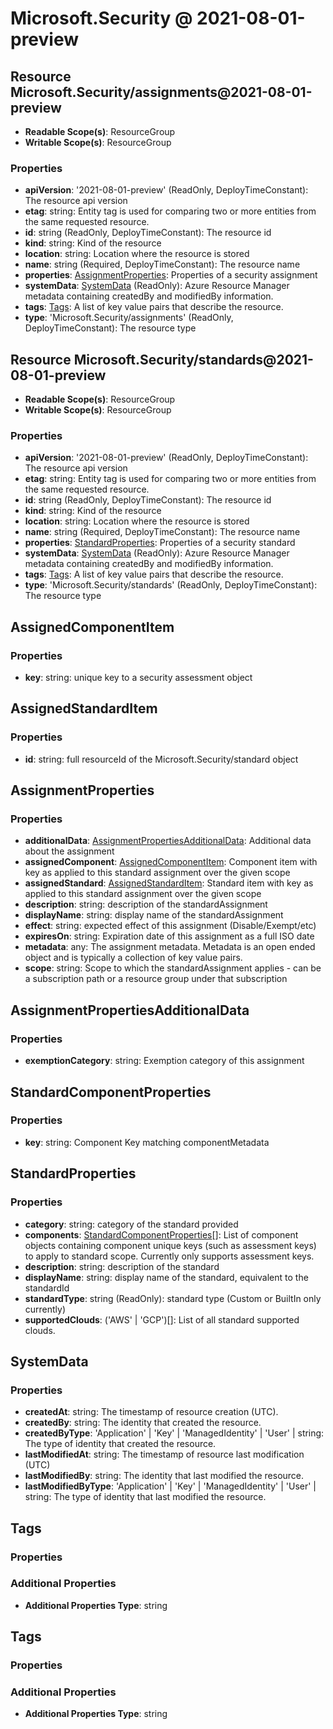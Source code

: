 # Microsoft.Security @ 2021-08-01-preview

## Resource Microsoft.Security/assignments@2021-08-01-preview
* **Readable Scope(s)**: ResourceGroup
* **Writable Scope(s)**: ResourceGroup
### Properties
* **apiVersion**: '2021-08-01-preview' (ReadOnly, DeployTimeConstant): The resource api version
* **etag**: string: Entity tag is used for comparing two or more entities from the same requested resource.
* **id**: string (ReadOnly, DeployTimeConstant): The resource id
* **kind**: string: Kind of the resource
* **location**: string: Location where the resource is stored
* **name**: string (Required, DeployTimeConstant): The resource name
* **properties**: [AssignmentProperties](#assignmentproperties): Properties of a security assignment
* **systemData**: [SystemData](#systemdata) (ReadOnly): Azure Resource Manager metadata containing createdBy and modifiedBy information.
* **tags**: [Tags](#tags): A list of key value pairs that describe the resource.
* **type**: 'Microsoft.Security/assignments' (ReadOnly, DeployTimeConstant): The resource type

## Resource Microsoft.Security/standards@2021-08-01-preview
* **Readable Scope(s)**: ResourceGroup
* **Writable Scope(s)**: ResourceGroup
### Properties
* **apiVersion**: '2021-08-01-preview' (ReadOnly, DeployTimeConstant): The resource api version
* **etag**: string: Entity tag is used for comparing two or more entities from the same requested resource.
* **id**: string (ReadOnly, DeployTimeConstant): The resource id
* **kind**: string: Kind of the resource
* **location**: string: Location where the resource is stored
* **name**: string (Required, DeployTimeConstant): The resource name
* **properties**: [StandardProperties](#standardproperties): Properties of a security standard
* **systemData**: [SystemData](#systemdata) (ReadOnly): Azure Resource Manager metadata containing createdBy and modifiedBy information.
* **tags**: [Tags](#tags): A list of key value pairs that describe the resource.
* **type**: 'Microsoft.Security/standards' (ReadOnly, DeployTimeConstant): The resource type

## AssignedComponentItem
### Properties
* **key**: string: unique key to a security assessment object

## AssignedStandardItem
### Properties
* **id**: string: full resourceId of the Microsoft.Security/standard object

## AssignmentProperties
### Properties
* **additionalData**: [AssignmentPropertiesAdditionalData](#assignmentpropertiesadditionaldata): Additional data about the assignment
* **assignedComponent**: [AssignedComponentItem](#assignedcomponentitem): Component item with key as applied to this standard assignment over the given scope
* **assignedStandard**: [AssignedStandardItem](#assignedstandarditem): Standard item with key as applied to this standard assignment over the given scope
* **description**: string: description of the standardAssignment
* **displayName**: string: display name of the standardAssignment
* **effect**: string: expected effect of this assignment (Disable/Exempt/etc)
* **expiresOn**: string: Expiration date of this assignment as a full ISO date
* **metadata**: any: The assignment metadata. Metadata is an open ended object and is typically a collection of key value pairs.
* **scope**: string: Scope to which the standardAssignment applies - can be a subscription path or a resource group under that subscription

## AssignmentPropertiesAdditionalData
### Properties
* **exemptionCategory**: string: Exemption category of this assignment

## StandardComponentProperties
### Properties
* **key**: string: Component Key matching componentMetadata

## StandardProperties
### Properties
* **category**: string: category of the standard provided
* **components**: [StandardComponentProperties](#standardcomponentproperties)[]: List of component objects containing component unique keys (such as assessment keys) to apply to standard scope.  Currently only supports assessment keys.
* **description**: string: description of the standard
* **displayName**: string: display name of the standard, equivalent to the standardId
* **standardType**: string (ReadOnly): standard type (Custom or BuiltIn only currently)
* **supportedClouds**: ('AWS' | 'GCP')[]: List of all standard supported clouds.

## SystemData
### Properties
* **createdAt**: string: The timestamp of resource creation (UTC).
* **createdBy**: string: The identity that created the resource.
* **createdByType**: 'Application' | 'Key' | 'ManagedIdentity' | 'User' | string: The type of identity that created the resource.
* **lastModifiedAt**: string: The timestamp of resource last modification (UTC)
* **lastModifiedBy**: string: The identity that last modified the resource.
* **lastModifiedByType**: 'Application' | 'Key' | 'ManagedIdentity' | 'User' | string: The type of identity that last modified the resource.

## Tags
### Properties
### Additional Properties
* **Additional Properties Type**: string

## Tags
### Properties
### Additional Properties
* **Additional Properties Type**: string

